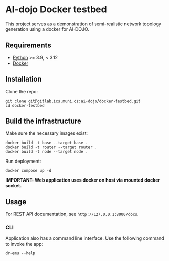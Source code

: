 # AI-dojo Docker testbed
This project serves as a demonstration of semi-realistic network topology generation using a docker for AI-DOJO.

## Requirements
- [Python](https://www.python.org/) >= 3.9, < 3.12
- [Docker](https://docs.docker.com/engine/install/)

## Installation
Clone the repo:
```shell
git clone git@gitlab.ics.muni.cz:ai-dojo/docker-testbed.git
cd docker-testbed
```

## Build the infrastructure

Make sure the necessary images exist:
```shell
docker build -t base --target base .
docker build -t router --target router .
docker build -t node --target node .
```
Run deployment:
```shell
docker compose up -d
```

**IMPORTANT: Web application uses docker on host via mounted docker socket.**

## Usage
For REST API documentation, see `http://127.0.0.1:8000/docs`.

### CLI
Application also has a command line interface. Use the following command to invoke the app: 
```
dr-emu --help
```
